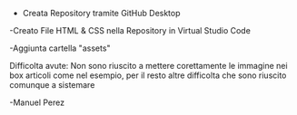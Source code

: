 - Creata Repository tramite GitHub Desktop

-Creato File HTML & CSS nella Repository in Virtual Studio Code

-Aggiunta cartella "assets"

Difficolta avute: 
Non sono riuscito a mettere corettamente le immagine nei box articoli come nel esempio, per il resto altre difficolta che sono riuscito comunque a sistemare

-Manuel Perez
